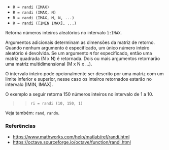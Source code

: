 * `R = randi (IMAX)`
* `R = randi (IMAX, N)`
* `R = randi (IMAX, M, N, ...)`
* `R = randi ([IMIN IMAX], ...)`

Retorna números inteiros aleatórios no intervalo `1:IMAX`.

Argumentos adicionais determinam as dimensões da matriz de retorno.
Quando nenhum argumento é especificado, um único número inteiro aleatório é
devolvida. Se um argumento `N` for especificado, então uma matriz quadrada
(N x N) é retornada. Dois ou mais argumentos retornarão uma
matriz multidimensional (M x N x ...).

O intervalo inteiro pode opcionalmente ser descrito por uma matriz
com um limite inferior e superior, nesse caso os inteiros retornados
estarão no intervalo [IMIN, IMAX].

O exemplo a seguir retorna 150 números inteiros no intervalo de 1 a 10.

>> `ri = randi (10, 150, 1)`

Veja também: `rand`, `randn`.

### Referências

* https://www.mathworks.com/help/matlab/ref/randi.html
* https://octave.sourceforge.io/octave/function/randi.html
